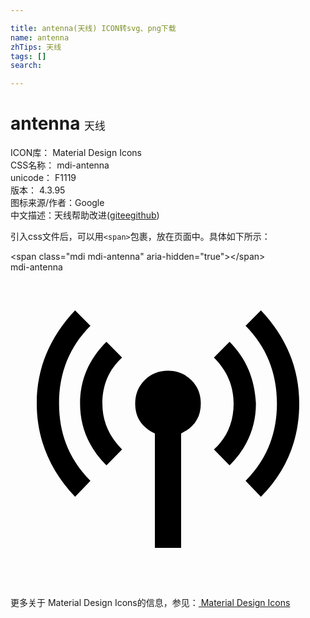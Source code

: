 ```yaml
---

title: antenna(天线) ICON转svg、png下载
name: antenna
zhTips: 天线
tags: []
search: 

---
```


# antenna  <small style="font-size: 60%;font-weight: 100">天线</small>


<div class="detail-page">
<p>
<span>
ICON库：
<span class="badge-secondary badge">Material Design Icons</span> 
</span>
<br/>
<span>
CSS名称：
<span class="badge-secondary badge">mdi-antenna</span> 
</span>
<br/>
<span>
unicode：
<span class="badge-secondary badge">F1119</span> 
<copy-btn content='F1119' btn-title=""></copy-btn>
<copy-btn :content='String.fromCodePoint(parseInt("F1119", 16))' btn-title="复制U"></copy-btn>
</span>
<br/>
<span>
版本：
<span class="badge-secondary badge">4.3.95</span> 
</span>
<br/>
<span>图标来源/作者：<span class="badge-light badge">Google</span></span> 
<br/>
<span class="zh-detail">中文描述：<span class="badge-primary badge">天线</span><span class="help-link"><span>帮助改进</span>(<a href="https://gitee.com/liuwave/icon-helper/edit/master/json/material/antenna.json" target="_blank" rel="noopener noreferrer">gitee</a><a href="https://github.com/liuwave/icon-helper/edit/master/json/material/antenna.json" target="_blank" rel="noopener noreferrer">github</a></span>)</span><br/>
</p>
</div>
<div class="alert alert-dark">
  <i class="mdi mdi-antenna mdi-48px"></i>
  <i class="mdi mdi-antenna mdi-36px"></i>
  <i class="mdi mdi-antenna mdi-24px"></i>
  <i class="mdi mdi-antenna mdi-18px"></i>
</div>
<div>
  <p>引入css文件后，可以用<code>&lt;span&gt;</code>包裹，放在页面中。具体如下所示：    
  </p>
  <div class="alert alert-primary" style="font-size: 14px">
    &lt;span class="mdi mdi-antenna" aria-hidden="true"&gt;&lt;/span&gt;
    <copy-btn content='<span class="mdi mdi-antenna" aria-hidden="true"></span>'></copy-btn>
  </div>
  <div class="alert alert-secondary">
    <i class="mdi mdi-antenna"
    style="font-size: 24px"
    aria-hidden="true"></i> mdi-antenna
    <copy-btn content="mdi-antenna" btn-title="复制图标名称"></copy-btn>
  </div>
</div>
<div id="svg" class="svg-wrap">
<svg xmlns="http://www.w3.org/2000/svg" viewBox="0 0 24 24"><path d="M12 7.5C12.69 7.5 13.27 7.73 13.76 8.2S14.5 9.27 14.5 10C14.5 11.05 14 11.81 13 12.28V21H11V12.28C10 11.81 9.5 11.05 9.5 10C9.5 9.27 9.76 8.67 10.24 8.2S11.31 7.5 12 7.5M16.69 5.3C17.94 6.55 18.61 8.11 18.7 10C18.7 11.8 18.03 13.38 16.69 14.72L15.5 13.5C16.5 12.59 17 11.42 17 10C17 8.67 16.5 7.5 15.5 6.5L16.69 5.3M6.09 4.08C4.5 5.67 3.7 7.64 3.7 10S4.5 14.3 6.09 15.89L4.92 17.11C3 15.08 2 12.7 2 10C2 7.3 3 4.94 4.92 2.91L6.09 4.08M19.08 2.91C21 4.94 22 7.3 22 10C22 12.8 21 15.17 19.08 17.11L17.91 15.89C19.5 14.3 20.3 12.33 20.3 10S19.5 5.67 17.91 4.08L19.08 2.91M7.31 5.3L8.5 6.5C7.5 7.42 7 8.58 7 10C7 11.33 7.5 12.5 8.5 13.5L7.31 14.72C5.97 13.38 5.3 11.8 5.3 10C5.3 8.2 5.97 6.64 7.31 5.3Z" /></svg>
</div>
<detail full-name='mdi-antenna'></detail>
    
<div><p>更多关于 Material Design Icons的信息，参见：<a target="_blank" href="https://iconhelper.cn/material.html"> Material Design Icons</a>
</p></div>
